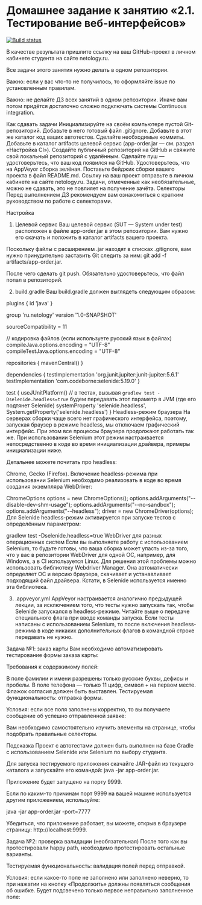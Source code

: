 

# Домашнее задание к занятию «2.1. Тестирование веб-интерфейсов»

[![Build status](https://ci.appveyor.com/api/projects/status/6jy5y3pfthq8d285?svg=true)](https://ci.appveyor.com/project/Kirilova2022/Autotest2.1)

В качестве результата пришлите ссылку на ваш GitHub-проект в личном кабинете студента на сайте netology.ru.

Все задачи этого занятия нужно делать в одном репозитории.

Важно: если у вас что-то не получилось, то оформляйте issue по установленным правилам.

Важно: не делайте ДЗ всех занятий в одном репозитории. Иначе вам потом придётся достаточно сложно подключать системы Continuous integration.

Как сдавать задачи
Инициализируйте на своём компьютере пустой Git-репозиторий.
Добавьте в него готовый файл .gitignore.
Добавьте в этот же каталог код ваших автотестов.
Сделайте необходимые коммиты.
Добавьте в каталог artifacts целевой сервис (app-order.jar — см. раздел «Настройка CI»).
Создайте публичный репозиторий на GitHub и свяжите свой локальный репозиторий с удалённым.
Сделайте пуш — удостоверьтесь, что ваш код появился на GitHub.
Удостоверьтесь, что на AppVeyor сборка зелёная.
Поставьте бейджик сборки вашего проекта в файл README.md.
Ссылку на ваш проект отправьте в личном кабинете на сайте netology.ru.
Задачи, отмеченные как необязательные, можно не сдавать, это не повлияет на получение зачёта.
Селекторы
Перед выполнением ДЗ рекомендуем вам ознакомиться с кратким руководством по работе с селекторами.

Настройка
1. Целевой сервис
Ваш целевой сервис (SUT — System under test) расположен в файле app-order.jar в этом репозитории. Вам нужно его скачать и положить в каталог artifacts вашего проекта.

Поскольку файлы с расширением .jar находят в списках .gitignore, вам нужно принудительно заставить Git следить за ним: git add -f artifacts/app-order.jar.

После чего сделать git push. Обязательно удостоверьтесь, что файл попал в репозиторий.

2. build.gradle
Ваш build.gradle должен выглядеть следующим образом:

plugins {
    id 'java'
}

group 'ru.netology'
version '1.0-SNAPSHOT'

sourceCompatibility = 11

// кодировка файлов (если используете русский язык в файлах)
compileJava.options.encoding = "UTF-8"
compileTestJava.options.encoding = "UTF-8"

repositories {
    mavenCentral()
}

dependencies {
    testImplementation 'org.junit.jupiter:junit-jupiter:5.6.1'
    testImplementation 'com.codeborne:selenide:5.19.0'
}

test {
    useJUnitPlatform()
    // в тестах, вызывая `gradlew test -Dselenide.headless=true` будем передавать этот параметр в JVM (где его подтянет Selenide)
    systemProperty 'selenide.headless', System.getProperty('selenide.headless')
}
Headless-режим браузера
На серверах сборки чаще всего нет графического интерфейса, поэтому, запуская браузер в режиме headless, мы отключаем графический интерфейс. При этом все процессы браузера продолжают работать так же. При использовании Selenium этот режим настраивается непосредственно в коде во время инициализации драйвера, примеры инициализации ниже.

Детальнее можете почитать про headless:

Chrome,
Gecko (Firefox).
Включение headless-режима при использовании Selenium необходимо реализовать в коде во время создания экземпляра WebDriver:

ChromeOptions options = new ChromeOptions();
options.addArguments("--disable-dev-shm-usage");
options.addArguments("--no-sandbox");
options.addArguments("--headless");
driver = new ChromeDriver(options);
Для Selenide headless-режим активируется при запуске тестов с определённым параметром:

gradlew test -Dselenide.headless=true
WebDriver для разных операционных систем
Если вы выполняете работу с использованием Selenium, то будьте готовы, что ваша сборка может упасть из-за того, что у вас в репозитории WebDriver для одной ОС, например, для Windows, а в CI используется Linux. Для решения этой проблемы можно использовать библиотеку Webdriver Manager. Она автоматически определяет ОС и версию браузера, скачивает и устанавливает подходящий файл драйвера. Кстати, в Selenide используется именно эта библиотека.

3. .appveyor.yml
AppVeyor настраивается аналогично предыдущей лекции, за исключением того, что тесты нужно запускать так, чтобы Selenide запускался в headless-режиме. Читайте выше о передаче специального флага при вводе команды запуска. Если тесты написаны с использованием Selenium, то после включения headless-режима в коде никаких дополнительных флагов в командной строке передавать не нужно.

Задача №1: заказ карты
Вам необходимо автоматизировать тестирование формы заказа карты:



Требования к содержимому полей:

В поле фамилии и имени разрешены только русские буквы, дефисы и пробелы.
В поле телефона — только 11 цифр, символ + на первом месте.
Флажок согласия должен быть выставлен.
Тестируемая функциональность: отправка формы.

Условия: если все поля заполнены корректно, то вы получаете сообщение об успешно отправленной заявке:



Вам необходимо самостоятельно изучить элементы на странице, чтобы подобрать правильные селекторы.

Подсказка
Проект с автотестами должен быть выполнен на базе Gradle с использованием Selenide или Selenium по выбору студента.

Для запуска тестируемого приложения скачайте JAR-файл из текущего каталога и запускайте его командой: java -jar app-order.jar.

Приложение будет запущено на порту 9999.

Если по каким-то причинам порт 9999 на вашей машине используется другим приложением, используйте:

java -jar app-order.jar -port=7777

Убедиться, что приложение работает, вы можете, открыв в браузере страницу: http://localhost:9999.

Задача №2: проверка валидации (необязательная)
После того как вы протестировали happy path, необходимо протестировать остальные варианты.

Тестируемая функциональность: валидация полей перед отправкой.

Условия: если какое-то поле не заполнено или заполнено неверно, то при нажатии на кнопку «Продолжить» должны появляться сообщения об ошибке. Будет подсвечено только первое неправильно заполненное поле:


